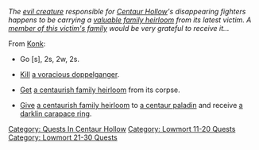 *The [evil creature](Voracious_Doppelganger.md "wikilink") responsible
for [Centaur Hollow](:Category:_Centaur_Hollow.md "wikilink")'s
disappearing fighters happens to be carrying a [valuable family
heirloom](Centaurish_Family_Heirloom.md "wikilink") from its latest
victim. A [member of this victim's
family](Centaur_Paladin.md "wikilink") would be very grateful to receive
it...*

From [Konk](Konk.md "wikilink"):

-   Go \[s\], 2s, 2w, 2s.

<!-- -->

-   [Kill](Kill.md "wikilink") [a voracious
    doppelganger](Voracious_Doppelganger.md "wikilink").

<!-- -->

-   [Get](Get.md "wikilink") [a centaurish family
    heirloom](Centaurish_Family_Heirloom.md "wikilink") from its corpse.

<!-- -->

-   [Give](Give.md "wikilink") [a centaurish family
    heirloom](Centaurish_Family_Heirloom.md "wikilink") to [a centaur
    paladin](Centaur_Paladin.md "wikilink") and receive [a darklin
    carapace ring](Darklin_Carapace_Ring.md "wikilink").

[Category: Quests In Centaur
Hollow](Category:_Quests_In_Centaur_Hollow "wikilink") [Category:
Lowmort 11-20 Quests](Category:_Lowmort_11-20_Quests "wikilink")
[Category: Lowmort 21-30
Quests](Category:_Lowmort_21-30_Quests "wikilink")
